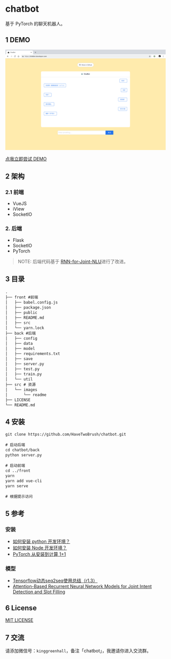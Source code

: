 # chatbot

基于 PyTorch 的聊天机器人。

## 1 DEMO

![](./src/images/readme/demo-screen-shot.jpg)

[点我立即尝试 DEMO](https://chatbot.dovolopor.com)

## 2 架构

### 2.1 前端

-   VueJS
-   iView
-   SocketIO

### 2. 后端

-   Flask
-   SocketIO
-   PyTorch

> NOTE: 后端代码基于 [RNN-for-Joint-NLU](https://github.com/applenob/RNN-for-Joint-NLU)进行了改进。

## 3 目录

```shell
.
├── front #前端
│   ├── babel.config.js
│   ├── package.json
│   ├── public
│   ├── README.md
│   ├── src
│   └── yarn.lock
├── back #后端
│   ├── config
│   ├── data
│   ├── model
│   ├── requirements.txt
│   ├── save
│   ├── server.py
│   ├── test.py
│   ├── train.py
│   └── util
├── src # 资源
│   └── images
│       └── readme
├── LICENSE
└── README.md

```

## 4 安装

```shell
git clone https://github.com/HaveTwoBrush/chatbot.git

# 启动后端
cd chatbot/back
python server.py

# 启动前端
cd ../front
yarn
yarn add vue-cli
yarn serve

# 根据提示访问
```

## 5 参考

### 安装

-   [如何安装 python 开发环境？](https://www.v2ai.cn/linux/2018/04/29/LX-2.html)
-   [如何安装 Node 开发环境？](https://www.v2ai.cn/linux/2018/11/11/LX-10.html)
-   [PyTorch 从安装到计算 1+1](https://www.v2ai.cn/dl/2018/08/20/DL-5.html)

### 模型

-   [Tensorflow动态seq2seq使用总结（r1.3）](https://github.com/applenob/RNN-for-Joint-NLU/blob/master/tensorflow_dynamic_seq2seq.md)
-   [Attention-Based Recurrent Neural Network Models for Joint Intent Detection and Slot Filling](https://arxiv.org/abs/1609.01454)

## 6 License

[MIT LICENSE](./LICENSE)

## 7 交流

请添加微信号：`kinggreenhall`，备注「chatbot」，我邀请你进入交流群。
